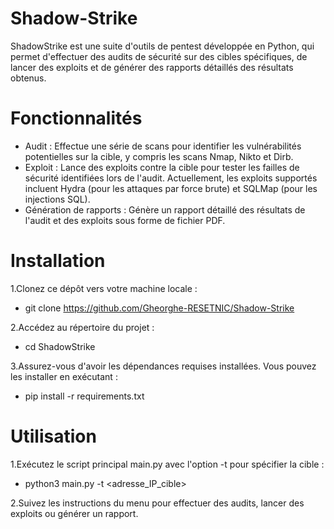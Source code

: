 # Shadow-Strike
ShadowStrike est une suite d'outils de pentest développée en Python, qui permet d'effectuer des audits de sécurité sur des cibles spécifiques, de lancer des exploits et de générer des rapports détaillés des résultats obtenus.
# Fonctionnalités
- Audit : Effectue une série de scans pour identifier les vulnérabilités potentielles sur la cible, y compris les scans Nmap, Nikto et Dirb.
- Exploit : Lance des exploits contre la cible pour tester les failles de sécurité identifiées lors de l'audit. Actuellement, les exploits supportés incluent Hydra (pour les attaques par force brute) et SQLMap (pour les injections SQL).
- Génération de rapports : Génère un rapport détaillé des résultats de l'audit et des exploits sous forme de fichier PDF.
# Installation
1.Clonez ce dépôt vers votre machine locale :

 - git clone https://github.com/Gheorghe-RESETNIC/Shadow-Strike
   
2.Accédez au répertoire du projet :

 - cd ShadowStrike
   
3.Assurez-vous d'avoir les dépendances requises installées. Vous pouvez les installer en exécutant :

 - pip install -r requirements.txt
   
# Utilisation
1.Exécutez le script principal main.py avec l'option -t pour spécifier la cible :

 - python3 main.py -t <adresse_IP_cible>
 
2.Suivez les instructions du menu pour effectuer des audits, lancer des exploits ou générer un rapport.
